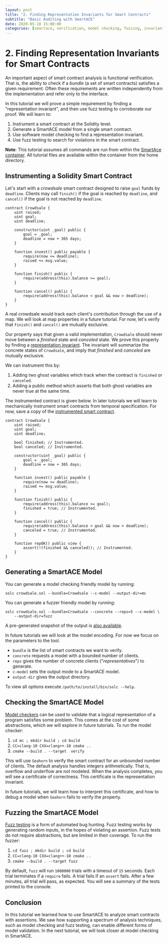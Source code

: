 ```yaml
---
layout: post
title: "2. Finding Representation Invariants for Smart Contracts"
subtitle: "Basic Auditing with SmartACE"
date: 2020-05-18 15:00:00
categories: [smartace, verification, model checking, fuzzing, invariants]
---
```


# 2. Finding Representation Invariants for Smart Contracts

An important aspect of smart contract analysis is functional verification. That
is, the ability to check if a *bundle* (a set of smart contracts) satisfies a
given requirement. Often these requirements are written independently from the
implementation and refer only to the interface.

In this tutorial we will prove a simple requirement by finding a "representation
invariant", and then use fuzz testing to corroborate our proof. We will learn
to:

  1. Instrument a smart contract at the Solidity level.
  2. Generate a SmartACE model from a single smart contract.
  2. Use software model checking to find a representation invariant.
  4. Use fuzz testing to search for violations in the smart contract.

**Note**: This tutorial assumes all commands are run from within the
[SmartAce container](1_installation.md). All tutorial files are available within
the container from the home directory.

## Instrumenting a Solidity Smart Contract

Let's start with a *crowdsale* smart contract designed to raise `goal` funds by
`deadline`. Clients may call `finish()` if the goal is reached by `deadline`,
and `cancel()` if the goal is not reached by `deadline`.

```solidity
contract Crowdsale {
    uint raised;
    uint goal;
    uint deadline;

    constructor(uint _goal) public {
        goal = _goal;
        deadline = now + 365 days;
    }

    function invest() public payable {
        require(now <= deadline);
        raised += msg.value;
    }

    function finish() public {
        require(address(this).balance >= goal);
    }

    function cancel() public {
        require(address(this).balance < goal && now > deadline);
    }
}
```

A real crowdsale would track each client's contribution through the use of a
map. We will look at map properties in a future tutorial. For now, let's verify
that `finish()` and `cancel()` are mutually exclusive.

Our property says that given a valid implementation, `Crowdsale` should never
move between a *finished* state and *canceled* state. We prove this property by
finding a [representation invariant](http://www.cs.cornell.edu/courses/cs312/2005sp/lectures/lec09.html).
The invariant will summarize the concrete states of `Crowdsale`, and imply that
*finished* and *canceled* are mutually exclusive.

We can instrument this by:

  1. Adding two ghost variables which track when the contract is `finished` or
     `canceled`.
  2. Adding a public method which asserts that both ghost variables are never
     true at the same time.

The instrumented contract is given below. In later tutorials we will learn to
mechanically instrument smart contracts from temporal specification. For now,
save a copy of the
[instrumented smart contract](https://github.com/ScottWe/smartace-examples/blob/master/tutorials/post-2/crowdsale.sol).

```solidity
contract Crowdsale {
    uint raised;
    uint goal;
    uint deadline;

    bool finished; // Instrumented.
    bool canceled; // Instrumented.

    constructor(uint _goal) public {
        goal = _goal;
        deadline = now + 365 days;
    }

    function invest() public payable {
        require(now <= deadline);
        raised += msg.value;
    }

    function finish() public {
        require(address(this).balance >= goal);
        finished = true; // Instrumented.
    }

    function cancel() public {
        require(address(this).balance < goal && now > deadline);
        canceled = true; // Instrumented.
    }

    function repOK() public view {
        assert(!(finished && canceled)); // Instrumented.
    }
}
```

## Generating a SmartACE Model

You can generate a model checking friendly model by running:

```
solc crowdsale.sol --bundle=Crowdsale --c-model --output-dir=mc
```

You can generate a fuzzer friendly model by running:

```
solc crowdsale.sol --bundle=Crowdsale --concrete --reps=5 --c-model \
    --output-dir=fuzz
```

A pre-generated snapshot of the output is
[also available](https://github.com/ScottWe/smartace-examples/blob/master/tutorials/post-2/).

In future tutorials we will look at the model encoding. For now we focus on the
parameters to the tool.

  * `bundle` is the list of smart contracts we want to verify.
  * `concrete` requests a model with a bounded number of clients.
  * `reps` gives the number of concrete clients ("*representatives*") to
    generate.
  * `c-model` sets the output mode to a SmartACE model.
  * `output-dir` gives the output directory.

To view all options execute `/path/to/install/bin/solc --help`.

## Checking the SmartACE Model

[Model checkers](https://arieg.bitbucket.io/pdf/ModelChecking.pdf) can be used
to validate that a logical representation of a program satisfies some problem.
This comes at the cost of some abstractions, which we will explore in future
tutorials. To run the model checker:

  1. `cd mc ; mkdir build ; cd build`
  2. `CC=clang-10 CXX=clang++-10 cmake ..`
  3. `cmake --build . --target  verify`

This will use `Seahorn` to verify the smart contract for an unbounded number of
clients. The default analysis handles integers arithmetically. That is, overflow
and underflow are not modeled. When the analysis completes, you will see a
certificate of correctness. This certificate is the representation invariant.

In future tutorials, we will learn how to interpret this certificate, and how to
debug a model when `Seahorn` fails to verify the property.

## Fuzzing the SmartACE Model

[Fuzz testing](https://llvm.org/docs/LibFuzzer.html) is a form of automated bug
hunting. Fuzz testing works by generating random inputs, in the hopes of
violating an assertion. Fuzz tests do not require abstractions, but are limited
in their coverage. To run the fuzzer:

  1. `cd fuzz ; mkdir build ; cd build`
  2. `CC=clang-10 CXX=clang++-10 cmake ..`
  3. `cmake --build . --target fuzz`

By default, `fuzz` will run `1000000` trials with a timeout of `15` seconds.
Each trial terminates if a `require` fails. A trial fails if an `assert` fails.
After a few minutes, all trial will pass, as expected. You will see a summary
of the tests printed to the console.

## Conclusion

In this tutorial we learned how to use SmartACE to analyze smart contracts with
assertions. We saw how supporting a spectrum of analysis techniques, such as
model checking and fuzz testing, can enable different forms of model validation.
In the next tutorial, we will look closer at model checking in SmartACE.
